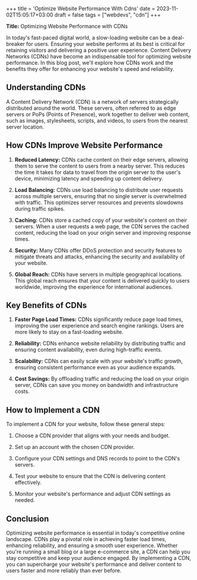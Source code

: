 +++
title = 'Optimize Website Performance With Cdns'
date = 2023-11-02T15:05:17+03:00
draft = false
tags = ["webdevs", "cdn"]
+++

**Title:** Optimizing Website Performance with CDNs

In today's fast-paced digital world, a slow-loading website can be a deal-breaker for users. Ensuring your website performs at its best is critical for retaining visitors and delivering a positive user experience. Content Delivery Networks (CDNs) have become an indispensable tool for optimizing website performance. In this blog post, we'll explore how CDNs work and the benefits they offer for enhancing your website's speed and reliability.

## Understanding CDNs

A Content Delivery Network (CDN) is a network of servers strategically distributed around the world. These servers, often referred to as edge servers or PoPs (Points of Presence), work together to deliver web content, such as images, stylesheets, scripts, and videos, to users from the nearest server location.

## How CDNs Improve Website Performance

1. **Reduced Latency:** CDNs cache content on their edge servers, allowing them to serve the content to users from a nearby server. This reduces the time it takes for data to travel from the origin server to the user's device, minimizing latency and speeding up content delivery.

2. **Load Balancing:** CDNs use load balancing to distribute user requests across multiple servers, ensuring that no single server is overwhelmed with traffic. This optimizes server resources and prevents slowdowns during traffic spikes.

3. **Caching:** CDNs store a cached copy of your website's content on their servers. When a user requests a web page, the CDN serves the cached content, reducing the load on your origin server and improving response times.

4. **Security:** Many CDNs offer DDoS protection and security features to mitigate threats and attacks, enhancing the security and availability of your website.

5. **Global Reach:** CDNs have servers in multiple geographical locations. This global reach ensures that your content is delivered quickly to users worldwide, improving the experience for international audiences.

## Key Benefits of CDNs

1. **Faster Page Load Times:** CDNs significantly reduce page load times, improving the user experience and search engine rankings. Users are more likely to stay on a fast-loading website.

2. **Reliability:** CDNs enhance website reliability by distributing traffic and ensuring content availability, even during high-traffic events.

3. **Scalability:** CDNs can easily scale with your website's traffic growth, ensuring consistent performance even as your audience expands.

4. **Cost Savings:** By offloading traffic and reducing the load on your origin server, CDNs can save you money on bandwidth and infrastructure costs.

## How to Implement a CDN

To implement a CDN for your website, follow these general steps:

1. Choose a CDN provider that aligns with your needs and budget.

2. Set up an account with the chosen CDN provider.

3. Configure your CDN settings and DNS records to point to the CDN's servers.

4. Test your website to ensure that the CDN is delivering content effectively.

5. Monitor your website's performance and adjust CDN settings as needed.

## Conclusion

Optimizing website performance is essential in today's competitive online landscape. CDNs play a pivotal role in achieving faster load times, enhancing reliability, and ensuring a smooth user experience. Whether you're running a small blog or a large e-commerce site, a CDN can help you stay competitive and keep your audience engaged. By implementing a CDN, you can supercharge your website's performance and deliver content to users faster and more reliably than ever before.
